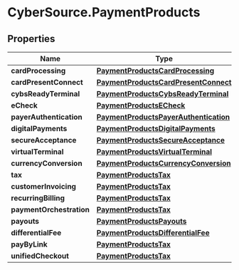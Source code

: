 # CyberSource.PaymentProducts

## Properties
Name | Type | Description | Notes
------------ | ------------- | ------------- | -------------
**cardProcessing** | [**PaymentProductsCardProcessing**](PaymentProductsCardProcessing.md) |  | [optional] 
**cardPresentConnect** | [**PaymentProductsCardPresentConnect**](PaymentProductsCardPresentConnect.md) |  | [optional] 
**cybsReadyTerminal** | [**PaymentProductsCybsReadyTerminal**](PaymentProductsCybsReadyTerminal.md) |  | [optional] 
**eCheck** | [**PaymentProductsECheck**](PaymentProductsECheck.md) |  | [optional] 
**payerAuthentication** | [**PaymentProductsPayerAuthentication**](PaymentProductsPayerAuthentication.md) |  | [optional] 
**digitalPayments** | [**PaymentProductsDigitalPayments**](PaymentProductsDigitalPayments.md) |  | [optional] 
**secureAcceptance** | [**PaymentProductsSecureAcceptance**](PaymentProductsSecureAcceptance.md) |  | [optional] 
**virtualTerminal** | [**PaymentProductsVirtualTerminal**](PaymentProductsVirtualTerminal.md) |  | [optional] 
**currencyConversion** | [**PaymentProductsCurrencyConversion**](PaymentProductsCurrencyConversion.md) |  | [optional] 
**tax** | [**PaymentProductsTax**](PaymentProductsTax.md) |  | [optional] 
**customerInvoicing** | [**PaymentProductsTax**](PaymentProductsTax.md) |  | [optional] 
**recurringBilling** | [**PaymentProductsTax**](PaymentProductsTax.md) |  | [optional] 
**paymentOrchestration** | [**PaymentProductsTax**](PaymentProductsTax.md) |  | [optional] 
**payouts** | [**PaymentProductsPayouts**](PaymentProductsPayouts.md) |  | [optional] 
**differentialFee** | [**PaymentProductsDifferentialFee**](PaymentProductsDifferentialFee.md) |  | [optional] 
**payByLink** | [**PaymentProductsTax**](PaymentProductsTax.md) |  | [optional] 
**unifiedCheckout** | [**PaymentProductsTax**](PaymentProductsTax.md) |  | [optional] 


